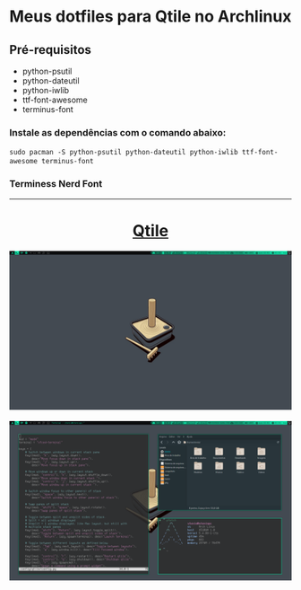 # Meus dotfiles para Qtile no Archlinux

## Pré-requisitos

- python-psutil
- python-dateutil
- python-iwlib
- ttf-font-awesome
- terminus-font

### Instale as dependências com o comando abaixo:
    sudo pacman -S python-psutil python-dateutil python-iwlib ttf-font-awesome terminus-font

### Terminess Nerd Font
<a href="https://www.nerdfonts.com/font-downloads">

---

<h1 align="center">Qtile</h1>
<div align="center">
  <img alt="Captura de tela" src="https://github.com/stenioas/myarch/blob/master/screenshots/qtile_desktop.png" />
  </br></br>
  <img alt="Captura de tela" src="https://github.com/stenioas/myarch/blob/master/screenshots/qtile_layout.png" />
</div>
